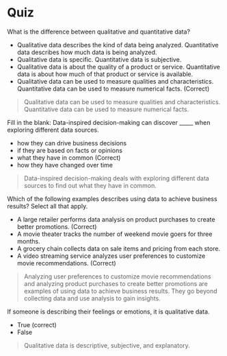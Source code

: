 # Quiz
What is the difference between qualitative and quantitative data?

* Qualitative data describes the kind of data being analyzed. Quantitative data describes how much data is being analyzed.
* Qualitative data is specific. Quantitative data is subjective.
* Qualitative data is about the quality of a product or service. Quantitative data is about how much of that product or service is available.
* Qualitative data can be used to measure qualities and characteristics. Quantitative data can be used to measure numerical facts. (Correct)

> Qualitative data can be used to measure qualities and characteristics. Quantitative data can be used to measure numerical facts.

Fill in the blank: Data-inspired decision-making can discover _____ when exploring different data sources.

* how they can drive business decisions
* if they are based on facts or opinions
* what they have in common (Correct)    
* how they have changed over time

> Data-inspired decision-making deals with exploring different data sources to find out what they have in common.

Which of the following examples describes using data to achieve business results? Select all that apply.

* A large retailer performs data analysis on product purchases to create better promotions.  (Correct)    
* A movie theater tracks the number of weekend movie goers for three months.
* A grocery chain collects data on sale items and pricing from each store.
* A video streaming service analyzes user preferences to customize movie recommendations. (Correct)    

> Analyzing user preferences to customize movie recommendations and analyzing product purchases to create better promotions are examples of using data to achieve business results. They go beyond collecting data and use analysis to gain insights.

If someone is describing their feelings or emotions, it is qualitative data.

* True (correct)    
* False   

> Qualitative data is descriptive, subjective, and explanatory.
